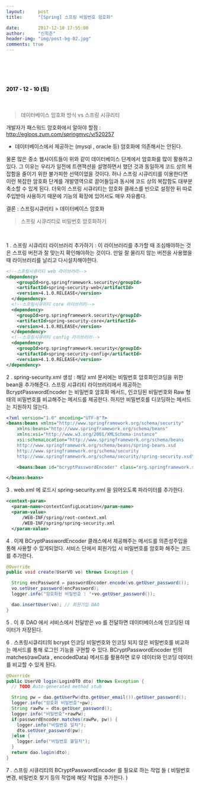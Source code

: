 ```yaml
---
layout:     post
title:      "[Spring] 스프링 비밀번호 암호화"

date:       2017-12-10 17:55:00
author:     "신희준"
header-img: "img/post-bg-02.jpg"
comments: true
---
```



<head>
 <meta property="og:type" content="website">
 <meta property="og:title" content="스프링 시큐리티, 비밀번호 암호화 하기">
 <meta property="og:description" content="스프링 시큐리티를 활용하여 비밀번호를 암호화 하여 데이터베이스에 저장하고 암호화 된 비밀번호를 가져와 인코딩 되어있지 않은 비밀번호와 비교하는 방법">
 <meta property="og:url" content="http://shj7242.github.io/2017/12/10/Spring31/">

 <meta name="twitter:card" content="summary">
  <meta name="twitter:title" content="스프링 시큐리티, 비밀번호 암호화 하기">
  <meta name="twitter:description" content="스프링 시큐리티를 활용하여 비밀번호를 암호화 하여 데이터베이스에 저장하고 암호화 된 비밀번호를 가져와 인코딩 되어있지 않은 비밀번호와 비교하는 방법">
  <meta name="FACEBOOK:domain" content="http://shj7242.github.io/2017/12/10/Spring31/">
  <meta name="facebook:card" content="summary">
   <meta name="facebook:title" content="스프링 시큐리티, 비밀번호 암호화 하기">
   <meta name="facebook:description" content="스프링 시큐리티를 활용하여 비밀번호를 암호화 하여 데이터베이스에 저장하고 암호화 된 비밀번호를 가져와 인코딩 되어있지 않은 비밀번호와 비교하는 방법">
   <meta name="facebook:domain" content="http://shj7242.github.io/2017/12/10/Spring31/">


 </head>


<br>
<H4 style ="font-weight:bold; color:black;"> </H4>
<br>
<H4 style ="font-weight:bold; color : black">2017 - 12 - 10 (토)</H4>

<br>

> 데이터베이스 암호화 방식 vs 스프링 시큐리티


개발자가 패스워드 암호화에서 알아야 할점 : http://egloos.zum.com/springmvc/v/520257


* 데이터베이스에서 제공하는 (mysql , oracle 등) 암호화에 의존해서는 안된다.

물론 많은 중소 웹사이트들이 위와 같이 데이터베이스 단계에서 암호화를 많이 활용하고 있다. 그 이유는 우리가 일전에 트랜잭션을 설명하면서 했던 것과 동일하게 코드 상의 복잡함을 줄이기 위한 불가피한 선택이었을 것이다. 허나 스프링 시큐리티를 이용한다면 이런 복잡한 암호화 단계를 개발영역으로 끌어들임과 동시에 코드 상의 복잡함도 대부분 축소할 수 있게 된다. 더욱이 스프링 시큐리티는 암호화 클래스를 빈으로 설정한 뒤 따로 주입받아 사용하기 때문에 기능의 확장에 있어서도 매우 자유롭다.

결론 : 스프링시큐리티 > 데이터베이스 암호화



> 스프링 시큐리티로 비밀번호 암호화하기

<br>

1 . 스프링 시큐리티 라이브러리 추가하기 : 이 라이브러리를 추가할 때 조심해야하는 것은 스프링 버전과 잘 맞는지 확인해야하는 것이다. 만일 잘 물리지 않는 버전을 사용했을 때 라이브러리를 날리고 다시설치해야한다.

~~~xml
<!--스프링시큐리티 web 라이브러리-->
<dependency>
    <groupId>org.springframework.security</groupId>
    <artifactId>spring-security-web</artifactId>
    <version>4.1.0.RELEASE</version>
  </dependency>
  <!--스프링시큐리티 core 라이브러리-->
  <dependency>
    <groupId>org.springframework.security</groupId>
    <artifactId>spring-security-core</artifactId>
    <version>4.1.0.RELEASE</version>
  </dependency>
  <!--스프링시큐리티 config 라이브러리-->
  <dependency>
    <groupId>org.springframework.security</groupId>
    <artifactId>spring-security-config</artifactId>
    <version>4.1.0.RELEASE</version>
</dependency>
~~~

2 . spring-security.xml 생성 : 해당 xml 문서에는 비밀번호 암호화인코딩을 위한 bean을 추가해준다.
스프링 시큐리티 라이브러리에서 제공하는 BcryptPasswordEncoder 는 비밀번호 암호화 메서드, 인코딩된 비밀번호와 Raw 형태의 비밀번호를 비교해주는 메서드를 제공한다. 하지만 비밀번호를 디코딩하는 메서드는 지원하지 않는다.

~~~xml
<?xml version="1.0" encoding="UTF-8"?>
<beans:beans xmlns="http://www.springframework.org/schema/security"
    xmlns:beans="http://www.springframework.org/schema/beans"
    xmlns:xsi="http://www.w3.org/2001/XMLSchema-instance"
    xsi:schemaLocation="http://www.springframework.org/schema/beans
    http://www.springframework.org/schema/beans/spring-beans.xsd
    http://www.springframework.org/schema/security
    http://www.springframework.org/schema/security/spring-security.xsd">

    <beans:bean id="bcryptPasswordEncoder" class="org.springframework.security.crypto.bcrypt.BCryptPasswordEncoder" />  

</beans:beans>
~~~

3 . web.xml 에 로드시 spring-security.xml 을 읽어오도록 파라미터를 추가한다.

~~~xml
<context-param>
  <param-name>contextConfigLocation</param-name>
  <param-value>
      /WEB-INF/spring/root-context.xml
      /WEB-INF/spring/spring-security.xml
  </param-value>
~~~

4 . 이제 BCryptPasswordEncoder 클래스에서 제공해주는 메서드를 의존성주입을 통해 사용할 수 있게되었다. 서비스 단에서 회원가입 시 비밀번호를 암호화 해주는 코드를 추가한다.

~~~java
@Override
public void create(UserVO vo) throws Exception {

  String encPassword = passwordEncoder.encode(vo.getUser_password());
  vo.setUser_password(encPassword);
  logger.info("암호화된 비밀번호 : "+vo.getUser_password());

  dao.insertUser(vo); // 회원가입 DAO
}
~~~

5 . 이 후 DAO 에서 서비스에서 전달받은 vo 를 전달하면 데이터베이스에 인코딩된 데이터가 저장된다.

6 . 스프링시큐리티의 bcrypt 인코딩 비밀번호와 인코딩 되지 않은 비밀번호를 비교하는 메서드를 통해 로그인 기능을 구현할 수 있다. BCryptPasswordEncoder 빈의 matches(rawData , encodedData) 메서드를 활용하면 로우 데이터와 인코딩 데이터를 비교할 수 있게 된다.

~~~JAVA
@Override
public UserVO login(LoginDTO dto) throws Exception {
  // TODO Auto-generated method stub

  String pw = dao.getUserPw(dto.getUser_email()).getUser_password();
  logger.info("암호화 비밀번호"+pw);
  String rawPw = dto.getUser_password();
  logger.info("비밀번호"+rawPw);
  if(passwordEncoder.matches(rawPw, pw)) {
    logger.info("비밀번호 일치");
    dto.setUser_password(pw);
  }else {
    logger.info("비밀번호 불일치");    
  }  
  return dao.login(dto);
}
~~~

7 . 스프링 시큐리티의 BCryptPasswordEncoder 를 필요로 하는 작업 들 ( 비밀번호 변경, 비밀번호 찾기 등의 작업에 해당 작업을 추가한다. )
